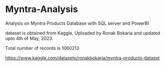 # Myntra-Analysis
Analysis on Myntra Products Database with SQL server and PowerBI

dataset is obtained from Kaggle, Uploaded by Ronak Bokaria and updated upto 4th of May, 2023.

Total number of records is 1060213

https://www.kaggle.com/datasets/ronakbokaria/myntra-products-dataset

